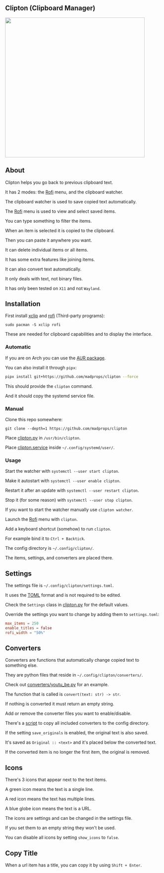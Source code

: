 ## Clipton (Clipboard Manager)

<img src="clipton.jpg" width="450">

## About

Clipton helps you go back to previous clipboard text.

It has 2 modes: the [Rofi](https://github.com/davatorium/rofi) menu, and the clipboard watcher.

The clipboard watcher is used to save copied text automatically.

The [Rofi](https://github.com/davatorium/rofi) menu is used to view and select saved items.

You can type something to filter the items.

When an item is selected it is copied to the clipboard.

Then you can paste it anywhere you want.

It can delete individual items or all items.

It has some extra features like joining items.

It can also convert text automatically.

It only deals with text, not binary files.

It has only been tested on `X11` and not `Wayland`.

## Installation

First install [xclip](https://archlinux.org/packages/extra/x86_64/xclip/)
and [rofi](https://archlinux.org/packages/extra/x86_64/rofi/) (Third-party programs):

`sudo pacman -S xclip rofi`

These are needed for clipboard capabilities and to display the interface.

### Automatic

If you are on Arch you can use the [AUR package](https://aur.archlinux.org/packages/clipton-git).

You can also install it through `pipx`:

```sh
pipx install git+https://github.com/madprops/clipton --force
```

This should provide the `clipton` command.

And it should copy the systemd service file.

### Manual

Clone this repo somewhere:

`git clone --depth=1 https://github.com/madprops/clipton`

Place [clipton.py](clipton.py) in `/usr/bin/clipton`.

Place [clipton.service](clipton.service) inside `~/.config/systemd/user/`.

### Usage

Start the watcher with `systemctl --user start clipton`.

Make it autostart with `systemctl --user enable clipton`.

Restart it after an update with `systemctl --user restart clipton`.

Stop it (for some reason) with `systemctl --user stop clipton`.

If you want to start the watcher manually use `clipton watcher`.

Launch the [Rofi](https://github.com/davatorium/rofi) menu with `clipton`.

Add a keyboard shortcut (somehow) to run `clipton`.

For example bind it to `Ctrl + Backtick`.

The config directory is `~/.config/clipton/`.

The items, settings, and converters are placed there.

## Settings

The settings file is `~/.config/clipton/settings.toml`.

It uses the [TOML](https://github.com/toml-lang/toml) format and is not required to be edited.

Check the `Settings` class in [clipton.py](clipton.py) for the default values.

Override the settings you want to change by adding them to `settings.toml`:

```toml
max_items = 250
enable_titles = false
rofi_width = "50%"
```

## Converters

Converters are functions that automatically change copied text to something else.

They are python files that reside in `~/.config/clipton/converters/`.

Check out [converters/youtu_be.py](converters/youtu_be.py) for an example.

The function that is called is `convert(text: str) -> str`.

If nothing is converted it must return an empty string.

Add or remove the converter files you want to enable/disable.

There's a [script](copy_converters.sh) to copy all included converters to the config directory.

If the setting `save_originals` is enabled, the original text is also saved.

It's saved as `Original :: <text>` and it's placed below the converted text.

If the converted item is no longer the first item, the original is removed.

## Icons

There's 3 icons that appear next to the text items.

A green icon means the text is a single line.

A red icon means the text has multiple lines.

A blue globe icon means the text is a URL.

The icons are settings and can be changed in the settings file.

If you set them to an empty string they won't be used.

You can disable all icons by setting `show_icons` to `false`.

## Copy Title

When a url item has a title, you can copy it by using `Shift + Enter`.